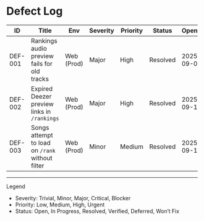 # Defect Log

| ID      | Title                                       | Env        | Severity | Priority | Status                               | Opened     | Links |
|---------|---------------------------------------------|------------|----------|----------|--------------------------------------|------------|-------|
| DEF-001 | Rankings audio preview fails for old tracks | Web (Prod) | Major    | High     | <span class="pill pass">Resolved</span> | 2025-09-05 | [Details](./defects/DEF-001.md) |
| DEF-002 | Expired Deezer preview links in `/rankings` | Web (Prod) | Major    | High     | <span class="pill pass">Resolved</span> | 2025-09-10 | [Details](./defects/DEF-002.md) |
| DEF-003 | Songs attempt to load on `/rank` without filter | Web (Prod) | Minor    | Medium   | <span class="pill pass">Resolved</span> | 2025-09-12 | [Details](./defects/DEF-003.md) |


---

Legend  
- Severity: Trivial, Minor, Major, Critical, Blocker  
- Priority: Low, Medium, High, Urgent  
- Status: Open, In Progress, Resolved, Verified, Deferred, Won’t Fix
